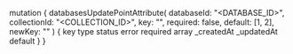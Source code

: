 mutation {
    databasesUpdatePointAttribute(
        databaseId: "<DATABASE_ID>",
        collectionId: "<COLLECTION_ID>",
        key: "",
        required: false,
        default: [1, 2],
        newKey: ""
    ) {
        key
        type
        status
        error
        required
        array
        _createdAt
        _updatedAt
        default
    }
}
